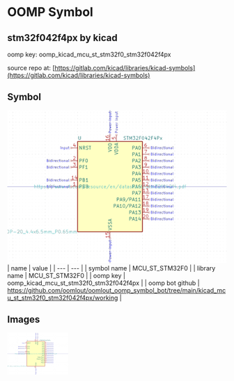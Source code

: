 # OOMP Symbol  
## stm32f042f4px  by kicad  
  
oomp key: oomp_kicad_mcu_st_stm32f0_stm32f042f4px  
  
source repo at: [https://gitlab.com/kicad/libraries/kicad-symbols](https://gitlab.com/kicad/libraries/kicad-symbols)  
## Symbol  
  
[![working.png](working_600.png)](working.png)  
| name | value | 
| --- | --- | 
| symbol name | MCU_ST_STM32F0 | 
| library name | MCU_ST_STM32F0 | 
| oomp key | oomp_kicad_mcu_st_stm32f0_stm32f042f4px | 
| oomp bot github | https://github.com/oomlout/oomlout_oomp_symbol_bot/tree/main/kicad_mcu_st_stm32f0_stm32f042f4px/working | 
## Images  
  
[![working.png](working_140.png)](working.png)  
